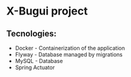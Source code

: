 # X-Bugui project

## Tecnologies:
- Docker - Containerization of the application
- Flyway - Database managed by migrations
- MySQL - Database
- Spring Actuator